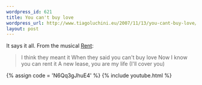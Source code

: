 ```yaml
--- 
wordpress_id: 621
title: You can't buy love
wordpress_url: http://www.tiagoluchini.eu/2007/11/13/you-cant-buy-love/
layout: post
---
```

It says it all. From the musical [Rent](http://www.siteforrent.com/):

> I think they meant it
> When they said you can't buy love
> Now I know you can rent it
> A new lease, you are my life</em>
> (I'll cover you)

{% assign code = 'N6Qq3gJhuE4' %}
{% include youtube.html %}

